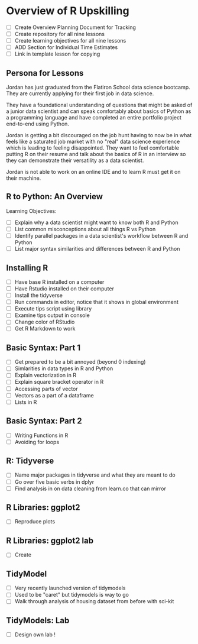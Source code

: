 # Overview of R Upskilling 

* [ ] Create Overview Planning Document for Tracking 
* [ ] Create repository for all nine lessons 
* [ ] Create learning objectives for all nine lessons
* [ ] ADD Section for Individual Time Estimates 
* [ ] Link in template lesson for copying 

## Persona for Lessons

Jordan has just graduated from the Flatiron School data science bootcamp.
They are currently applying for their first job in data science.

They have a foundational understanding of questions that might be asked of a junior data scientist and can speak comfortably about basics of Python as a programming language and have completed an entire portfolio project end-to-end using Python. 

Jordan is getting a bit discouraged on the job hunt having to now be in what feels like a saturated job market with no "real" data science experience which is leading to feeling disappointed. 
They want to feel comfortable putting R on their resume and talk about the basics of R in an interview so they can demonstrate their versatility as a data scientist. 

Jordan is not able to work on an online IDE and to learn R must get it on their machine.


## R to Python: An Overview

Learning Objectives:

* [ ] Explain why a data scientist might want to know both R and Python 
* [ ] List common misconceptions about all things R vs Python
* [ ] Identify parallel packages in a data scientist's workflow between R and Python
* [ ] List major syntax similarities and differences between R and Python  

## Installing R 

* [ ] Have base R installed on a computer
* [ ] Have Rstudio installed on their computer
* [ ] Install the tidyverse 
* [ ] Run commands in editor, notice that it shows in global environment 
* [ ] Execute tips script using library 
* [ ] Examine tips output in console 
* [ ] Change color of RStudio 
* [ ] Get R Markdown to work 

## Basic Syntax: Part 1 

* [ ] Get prepared to be a bit annoyed (beyond 0 indexing) 
* [ ] Simlarities in data types in R and Python
* [ ] Explain vectorization in R 
* [ ] Explain square bracket operator in R 
* [ ] Accessing parts of vector
* [ ] Vectors as a part of a dataframe 
* [ ] Lists in R 

## Basic Syntax: Part 2

* [ ] Writing Functions in R 
* [ ] Avoiding for loops 

## R: Tidyverse 

* [ ] Name major packages in tidyverse and what they are meant to do 
* [ ] Go over five basic verbs in dplyr 
* [ ] Find analysis in on data cleaning from learn.co that can mirror 

## R Libraries: ggplot2

* [ ] Reproduce plots 

## R Libraries: ggplot2 lab

* [ ] Create


## TidyModel 

* [ ] Very recently launched version of tidymodels 
* [ ] Used to be "caret" but tidymodels is way to go
* [ ] Walk through analysis of housing dataset from before with sci-kit 

## TidyModels: Lab 

* [ ] Design own lab !







